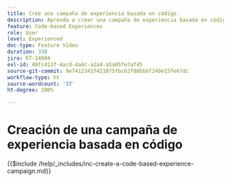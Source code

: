 ```yaml
---
title: Cree una campaña de experiencia basada en código.
description: Aprenda a crear una campaña de experiencia basada en código para escalar la personalización con compatibilidad con métodos de implementación del lado del servidor, basados en API o basados en SDK para integrarse sin problemas con entornos de desarrollo.
feature: Code-based Experiences
role: User
level: Experienced
doc-type: Feature Video
duration: 338
jira: KT-14044
exl-id: 40fc413f-4acd-4a4c-a2a4-a5a05fe7af45
source-git-commit: 9e74123437421075fbc62f08bbbf249e15fe67dc
workflow-type: ht
source-wordcount: '37'
ht-degree: 100%

---
```


# Creación de una campaña de experiencia basada en código

{{$include /help/_includes/inc-create-a-code-based-experience-campaign.md}}
